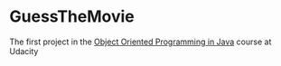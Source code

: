 # GuessTheMovie
The first project in the [Object Oriented Programming in Java](https://www.udacity.com/course/object-oriented-programming-in-java--ud283)
course at Udacity
